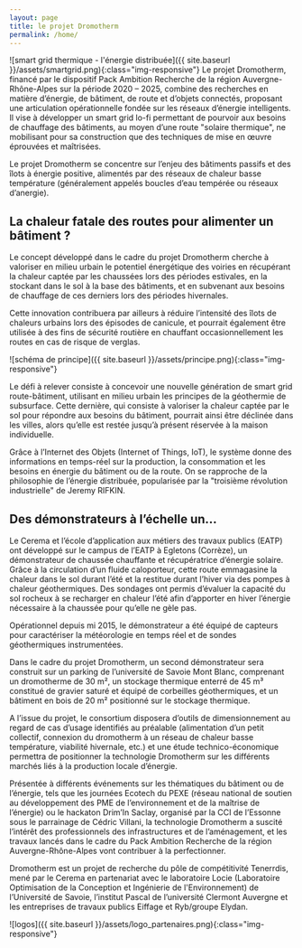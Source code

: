 ```yaml
---
layout: page
title: le projet Dromotherm
permalink: /home/
---
```

<object type="text/html" data="homePrint.md"></object>
![smart grid thermique - l'énergie distribuée]({{ site.baseurl }}/assets/smartgrid.png){:class="img-responsive"}
Le projet Dromotherm, financé par le dispositif Pack Ambition Recherche de la région Auvergne-Rhône-Alpes sur la période 2020 – 2025, combine des recherches en matière d’énergie, 
de bâtiment, de route et d’objets connectés, proposant une articulation opérationnelle fondée sur les réseaux d’énergie intelligents. 
Il vise à développer un smart grid lo-fi permettant de pourvoir aux besoins de chauffage des bâtiments, au moyen d’une route "solaire thermique", 
ne mobilisant pour sa construction que des techniques de mise en œuvre éprouvées et maîtrisées.

Le projet Dromotherm se concentre sur l’enjeu des bâtiments passifs et des îlots à énergie positive, 
alimentés par des réseaux de chaleur basse température (généralement appelés boucles d’eau tempérée ou réseaux d’anergie).

## La chaleur fatale des routes pour alimenter un bâtiment ?

Le concept développé dans le cadre du projet Dromotherm cherche à valoriser en milieu urbain le potentiel énergétique 
des voiries en récupérant la chaleur captée par les chaussées lors des périodes estivales, 
en la stockant dans le sol à la base des bâtiments, et en subvenant aux besoins de chauffage de ces derniers lors des périodes hivernales.

Cette innovation contribuera par ailleurs à réduire l’intensité des îlots de chaleurs urbains lors des épisodes de canicule, 
et pourrait également être utilisée à des fins de sécurité routière en chauffant occasionnellement les routes en cas de risque de verglas.

![schéma de principe]({{ site.baseurl }}/assets/principe.png){:class="img-responsive"}

Le défi à relever consiste à concevoir une nouvelle génération de smart grid route-bâtiment, utilisant en milieu urbain les principes de la géothermie de subsurface. 
Cette dernière, qui consiste à valoriser la chaleur captée par le sol pour répondre aux besoins du bâtiment, pourrait ainsi être déclinée dans les villes, alors 
qu’elle est restée jusqu’à présent réservée à la maison individuelle.

Grâce à l’Internet des Objets (Internet of Things, IoT), le système donne des informations en temps-réel sur la production, 
la consommation et les besoins en énergie du bâtiment ou de la route. On se rapproche de la philosophie de l’énergie distribuée, 
popularisée par la "troisième révolution industrielle" de Jeremy RIFKIN.

## Des démonstrateurs à l’échelle un…

Le Cerema et l’école d’application aux métiers des travaux publics (EATP) ont développé sur le campus de l’EATP à Egletons (Corrèze), un démonstrateur de chaussée 
chauffante et récupératrice d’énergie solaire. Grâce à la circulation d’un fluide caloporteur, cette route emmagasine la chaleur dans le sol 
durant l’été et la restitue durant l’hiver via des pompes à chaleur géothermiques. 
Des sondages ont permis d’évaluer la capacité du sol rocheux à se recharger en chaleur l’été afin d’apporter en hiver l’énergie nécessaire à la chaussée pour qu’elle ne gèle pas.

Opérationnel depuis mi 2015, le démonstrateur a été équipé de capteurs pour caractériser la météorologie en temps réel et de sondes géothermiques instrumentées.

Dans le cadre du projet Dromotherm, un second démonstrateur sera construit sur un parking de l’université de Savoie Mont Blanc, comprenant un dromotherme de 30 m², 
un stockage thermique enterré de 45 m³ constitué de gravier saturé et équipé de corbeilles géothermiques, et un bâtiment en bois de 20 m² positionné sur le stockage thermique.

A l’issue du projet, le consortium disposera d’outils de dimensionnement au regard de cas d’usage identifiés au préalable (alimentation d’un petit collectif, 
connexion du dromotherm à un réseau de chaleur basse température, viabilité hivernale, etc.) et une étude technico-économique permettra de positionner la technologie 
Dromotherm sur les différents marchés liés à la production locale d’énergie.

Présentée à différents événements sur les thématiques du bâtiment ou de l’énergie, tels que les journées Ecotech du PEXE (réseau national de soutien au développement 
des PME de l’environnement et de la maîtrise de l’énergie) ou le hackaton Drim’In Saclay, organisé par la CCI de l’Essonne sous le parrainage de Cédric Villani, 
la technologie Dromotherm a suscité l’intérêt des professionnels des infrastructures et de l’aménagement, et les travaux lancés dans le cadre du Pack Ambition 
Recherche de la région Auvergne-Rhône-Alpes vont contribuer à la perfectionner.

Dromotherm est un projet de recherche du pôle de compétitivité Tenerrdis, mené par le Cerema en partenariat avec le laboratoire Locie 
(Laboratoire Optimisation de la Conception et Ingénierie de l'Environnement) de l’Université de Savoie, l’institut Pascal de l’université Clermont Auvergne et les 
entreprises de travaux publics Eiffage et Ryb/groupe Elydan.

![logos]({{ site.baseurl }}/assets/logo_partenaires.png){:class="img-responsive"}


